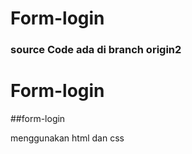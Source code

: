 # Form-login

### source Code ada di branch origin2

# Form-login

##form-login

menggunakan html dan css
